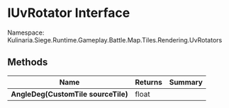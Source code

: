 # IUvRotator Interface

Namespace: Kulinaria.Siege.Runtime.Gameplay.Battle.Map.Tiles.Rendering.UvRotators


## Methods

| Name | Returns | Summary |
|---|---|---|
| **AngleDeg(CustomTile sourceTile)** | float |  |
